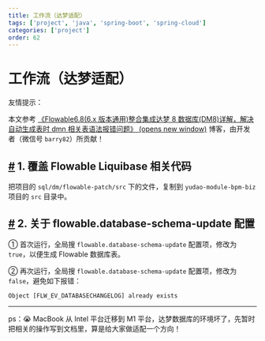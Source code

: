 ```yaml
---
title: 工作流（达梦适配）
tags: ['project', 'java', 'spring-boot', 'spring-cloud']
categories: ['project']
order: 62
---
```

# 工作流（达梦适配）

友情提示：

 本文参考 [《Flowable6.8(6.x 版本通用)整合集成达梦 8 数据库(DM8)详解，解决自动生成表时 dmn 相关表语法报错问题》  (opens new window)](https://blog.csdn.net/TangBoBoa/article/details/130392495) 博客，由开发者（微信号 `barry82`）所贡献！

 ## [#](#_1-覆盖-flowable-liquibase-相关代码) 1. 覆盖 Flowable Liquibase 相关代码

 把项目的 `sql/dm/flowable-patch/src` 下的文件，复制到 `yudao-module-bpm-biz` 项目的 `src` 目录中。

 ## [#](#_2-关于-flowable-database-schema-update-配置) 2. 关于 flowable.database-schema-update 配置

 ① 首次运行，全局搜 `flowable.database-schema-update` 配置项，修改为 `true`，以便生成 Flowable 数据库表。

 ② 再次运行，全局搜 `flowable.database-schema-update` 配置项，修改为 `false`，避免如下报错：

 
```
Object [FLW_EV_DATABASECHANGELOG] already exists

```


---

 ps：😭 MacBook 从 Intel 平台迁移到 M1 平台，达梦数据库的环境坏了，先暂时把相关的操作写到文档里，算是给大家做适配一个方向！

